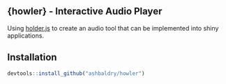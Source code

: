 ## {howler} - Interactive Audio Player

Using [holder.js](https://github.com/goldfire/howler.js) to create an audio tool that can be implemented into shiny applications.

## Installation

```r
devtools::install_github("ashbaldry/howler")
```
